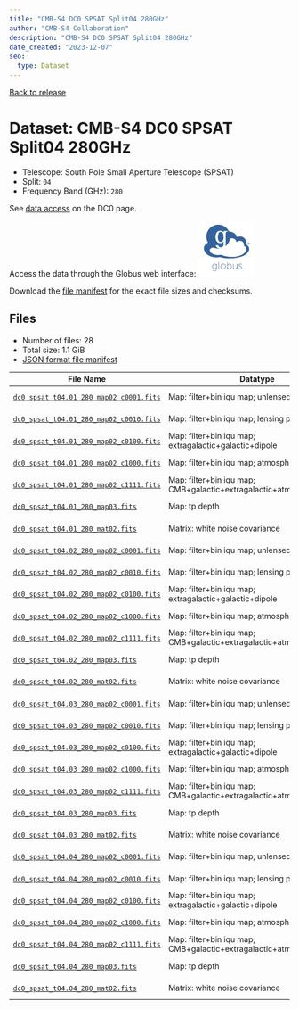 ```yaml
---
title: "CMB-S4 DC0 SPSAT Split04 280GHz"
author: "CMB-S4 Collaboration"
description: "CMB-S4 DC0 SPSAT Split04 280GHz"
date_created: "2023-12-07"
seo:
  type: Dataset
---
```


[Back to release](./dc0.html#datasets)

# Dataset: CMB-S4 DC0 SPSAT Split04 280GHz

- Telescope: South Pole Small Aperture Telescope (SPSAT)
- Split: `04`
- Frequency Band (GHz): `280`

See [data access](./dc0.html#data-access) on the DC0 page.

Access the data through the Globus web interface: [![Download via Globus](images/globus-logo.png)](https://app.globus.org/file-manager?origin_id=c9dc477a-3db5-4946-874d-a5dc7efcabcf&origin_path=%2Fdatareleases%2Fdc0%2Fmission%2Fspsat%2Fsplit04%2F280%2F)

Download the [file manifest](https://g-9fdb0b.6b7bd8.0ec8.data.globus.org/datareleases/dc0/mission/spsat/split04/280/manifest.json) for the exact file sizes and checksums.

## Files

- Number of files: 28
- Total size: 1.1 GiB
- [JSON format file manifest](https://g-9fdb0b.6b7bd8.0ec8.data.globus.org/datareleases/dc0/mission/spsat/split04/280/manifest.json)

|                                                                                File Name                                                                                 |                               Datatype                               |   Size   |
| ------------------------------------------------------------------------------------------------------------------------------------------------------------------------ | -------------------------------------------------------------------- | -------- |
| [`dc0_spsat_t04.01_280_map02_c0001.fits`](https://g-9fdb0b.6b7bd8.0ec8.data.globus.org/datareleases/dc0/mission/spsat/split04/280/dc0_spsat_t04.01_280_map02_c0001.fits) | Map: filter+bin iqu map; unlensed primary CMB                        | 36.0 MiB |
| [`dc0_spsat_t04.01_280_map02_c0010.fits`](https://g-9fdb0b.6b7bd8.0ec8.data.globus.org/datareleases/dc0/mission/spsat/split04/280/dc0_spsat_t04.01_280_map02_c0010.fits) | Map: filter+bin iqu map; lensing perturbation                        | 36.0 MiB |
| [`dc0_spsat_t04.01_280_map02_c0100.fits`](https://g-9fdb0b.6b7bd8.0ec8.data.globus.org/datareleases/dc0/mission/spsat/split04/280/dc0_spsat_t04.01_280_map02_c0100.fits) | Map: filter+bin iqu map; extragalactic+galactic+dipole               | 36.0 MiB |
| [`dc0_spsat_t04.01_280_map02_c1000.fits`](https://g-9fdb0b.6b7bd8.0ec8.data.globus.org/datareleases/dc0/mission/spsat/split04/280/dc0_spsat_t04.01_280_map02_c1000.fits) | Map: filter+bin iqu map; atmosphere+noise                            | 36.0 MiB |
| [`dc0_spsat_t04.01_280_map02_c1111.fits`](https://g-9fdb0b.6b7bd8.0ec8.data.globus.org/datareleases/dc0/mission/spsat/split04/280/dc0_spsat_t04.01_280_map02_c1111.fits) | Map: filter+bin iqu map; CMB+galactic+extragalactic+atmosphere+noise | 36.0 MiB |
| [`dc0_spsat_t04.01_280_map03.fits`](https://g-9fdb0b.6b7bd8.0ec8.data.globus.org/datareleases/dc0/mission/spsat/split04/280/dc0_spsat_t04.01_280_map03.fits)             | Map: tp depth                                                        | 24.0 MiB |
| [`dc0_spsat_t04.01_280_mat02.fits`](https://g-9fdb0b.6b7bd8.0ec8.data.globus.org/datareleases/dc0/mission/spsat/split04/280/dc0_spsat_t04.01_280_mat02.fits)             | Matrix: white noise covariance                                       | 72.0 MiB |
| [`dc0_spsat_t04.02_280_map02_c0001.fits`](https://g-9fdb0b.6b7bd8.0ec8.data.globus.org/datareleases/dc0/mission/spsat/split04/280/dc0_spsat_t04.02_280_map02_c0001.fits) | Map: filter+bin iqu map; unlensed primary CMB                        | 36.0 MiB |
| [`dc0_spsat_t04.02_280_map02_c0010.fits`](https://g-9fdb0b.6b7bd8.0ec8.data.globus.org/datareleases/dc0/mission/spsat/split04/280/dc0_spsat_t04.02_280_map02_c0010.fits) | Map: filter+bin iqu map; lensing perturbation                        | 36.0 MiB |
| [`dc0_spsat_t04.02_280_map02_c0100.fits`](https://g-9fdb0b.6b7bd8.0ec8.data.globus.org/datareleases/dc0/mission/spsat/split04/280/dc0_spsat_t04.02_280_map02_c0100.fits) | Map: filter+bin iqu map; extragalactic+galactic+dipole               | 36.0 MiB |
| [`dc0_spsat_t04.02_280_map02_c1000.fits`](https://g-9fdb0b.6b7bd8.0ec8.data.globus.org/datareleases/dc0/mission/spsat/split04/280/dc0_spsat_t04.02_280_map02_c1000.fits) | Map: filter+bin iqu map; atmosphere+noise                            | 36.0 MiB |
| [`dc0_spsat_t04.02_280_map02_c1111.fits`](https://g-9fdb0b.6b7bd8.0ec8.data.globus.org/datareleases/dc0/mission/spsat/split04/280/dc0_spsat_t04.02_280_map02_c1111.fits) | Map: filter+bin iqu map; CMB+galactic+extragalactic+atmosphere+noise | 36.0 MiB |
| [`dc0_spsat_t04.02_280_map03.fits`](https://g-9fdb0b.6b7bd8.0ec8.data.globus.org/datareleases/dc0/mission/spsat/split04/280/dc0_spsat_t04.02_280_map03.fits)             | Map: tp depth                                                        | 24.0 MiB |
| [`dc0_spsat_t04.02_280_mat02.fits`](https://g-9fdb0b.6b7bd8.0ec8.data.globus.org/datareleases/dc0/mission/spsat/split04/280/dc0_spsat_t04.02_280_mat02.fits)             | Matrix: white noise covariance                                       | 72.0 MiB |
| [`dc0_spsat_t04.03_280_map02_c0001.fits`](https://g-9fdb0b.6b7bd8.0ec8.data.globus.org/datareleases/dc0/mission/spsat/split04/280/dc0_spsat_t04.03_280_map02_c0001.fits) | Map: filter+bin iqu map; unlensed primary CMB                        | 36.0 MiB |
| [`dc0_spsat_t04.03_280_map02_c0010.fits`](https://g-9fdb0b.6b7bd8.0ec8.data.globus.org/datareleases/dc0/mission/spsat/split04/280/dc0_spsat_t04.03_280_map02_c0010.fits) | Map: filter+bin iqu map; lensing perturbation                        | 36.0 MiB |
| [`dc0_spsat_t04.03_280_map02_c0100.fits`](https://g-9fdb0b.6b7bd8.0ec8.data.globus.org/datareleases/dc0/mission/spsat/split04/280/dc0_spsat_t04.03_280_map02_c0100.fits) | Map: filter+bin iqu map; extragalactic+galactic+dipole               | 36.0 MiB |
| [`dc0_spsat_t04.03_280_map02_c1000.fits`](https://g-9fdb0b.6b7bd8.0ec8.data.globus.org/datareleases/dc0/mission/spsat/split04/280/dc0_spsat_t04.03_280_map02_c1000.fits) | Map: filter+bin iqu map; atmosphere+noise                            | 36.0 MiB |
| [`dc0_spsat_t04.03_280_map02_c1111.fits`](https://g-9fdb0b.6b7bd8.0ec8.data.globus.org/datareleases/dc0/mission/spsat/split04/280/dc0_spsat_t04.03_280_map02_c1111.fits) | Map: filter+bin iqu map; CMB+galactic+extragalactic+atmosphere+noise | 36.0 MiB |
| [`dc0_spsat_t04.03_280_map03.fits`](https://g-9fdb0b.6b7bd8.0ec8.data.globus.org/datareleases/dc0/mission/spsat/split04/280/dc0_spsat_t04.03_280_map03.fits)             | Map: tp depth                                                        | 24.0 MiB |
| [`dc0_spsat_t04.03_280_mat02.fits`](https://g-9fdb0b.6b7bd8.0ec8.data.globus.org/datareleases/dc0/mission/spsat/split04/280/dc0_spsat_t04.03_280_mat02.fits)             | Matrix: white noise covariance                                       | 72.0 MiB |
| [`dc0_spsat_t04.04_280_map02_c0001.fits`](https://g-9fdb0b.6b7bd8.0ec8.data.globus.org/datareleases/dc0/mission/spsat/split04/280/dc0_spsat_t04.04_280_map02_c0001.fits) | Map: filter+bin iqu map; unlensed primary CMB                        | 36.0 MiB |
| [`dc0_spsat_t04.04_280_map02_c0010.fits`](https://g-9fdb0b.6b7bd8.0ec8.data.globus.org/datareleases/dc0/mission/spsat/split04/280/dc0_spsat_t04.04_280_map02_c0010.fits) | Map: filter+bin iqu map; lensing perturbation                        | 36.0 MiB |
| [`dc0_spsat_t04.04_280_map02_c0100.fits`](https://g-9fdb0b.6b7bd8.0ec8.data.globus.org/datareleases/dc0/mission/spsat/split04/280/dc0_spsat_t04.04_280_map02_c0100.fits) | Map: filter+bin iqu map; extragalactic+galactic+dipole               | 36.0 MiB |
| [`dc0_spsat_t04.04_280_map02_c1000.fits`](https://g-9fdb0b.6b7bd8.0ec8.data.globus.org/datareleases/dc0/mission/spsat/split04/280/dc0_spsat_t04.04_280_map02_c1000.fits) | Map: filter+bin iqu map; atmosphere+noise                            | 36.0 MiB |
| [`dc0_spsat_t04.04_280_map02_c1111.fits`](https://g-9fdb0b.6b7bd8.0ec8.data.globus.org/datareleases/dc0/mission/spsat/split04/280/dc0_spsat_t04.04_280_map02_c1111.fits) | Map: filter+bin iqu map; CMB+galactic+extragalactic+atmosphere+noise | 36.0 MiB |
| [`dc0_spsat_t04.04_280_map03.fits`](https://g-9fdb0b.6b7bd8.0ec8.data.globus.org/datareleases/dc0/mission/spsat/split04/280/dc0_spsat_t04.04_280_map03.fits)             | Map: tp depth                                                        | 24.0 MiB |
| [`dc0_spsat_t04.04_280_mat02.fits`](https://g-9fdb0b.6b7bd8.0ec8.data.globus.org/datareleases/dc0/mission/spsat/split04/280/dc0_spsat_t04.04_280_mat02.fits)             | Matrix: white noise covariance                                       | 72.0 MiB |
